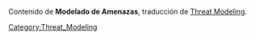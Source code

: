 Contenido de **Modelado de Amenazas**, traducción de [Threat
Modeling](Threat_Modeling "wikilink").

[Category:Threat_Modeling](Category:Threat_Modeling "wikilink")